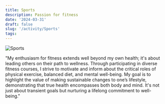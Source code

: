 ```yaml
---
title: Sports
description: Passion for fitness
date: '2024-03-31'
draft: false
slug: '/activity/Sports'
tags:
---
```


![Sports](/Sports1.png)

"My enthusiasm for fitness extends well beyond my own health; it's about leading others on their path to wellness. Through participating in diverse fitness courses, I strive to motivate and inform about the critical roles of physical exercise, balanced diet, and mental well-being. My goal is to highlight the value of making sustainable changes to one’s lifestyle, demonstrating that true health encompasses both body and mind. It's not just about transient goals but nurturing a lifelong commitment to well-being."
